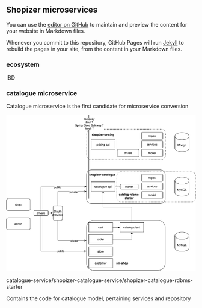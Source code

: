 ## Shopizer microservices

You can use the [editor on GitHub](https://github.com/shopizer-ecommerce/shopizer-catalogue-service/edit/main/docs/index.md) to maintain and preview the content for your website in Markdown files.

Whenever you commit to this repository, GitHub Pages will run [Jekyll](https://jekyllrb.com/) to rebuild the pages in your site, from the content in your Markdown files.

### ecosystem

IBD

### catalogue microservice

Catalogue microservice is the first candidate for microservice conversion

![](img/microservices-catalogue-shop.png)

catalogue-service/shopizer-catalogue-service/shopizer-catalogue-rdbms-starter

Contains the code for catalogue model, pertaining services and repository